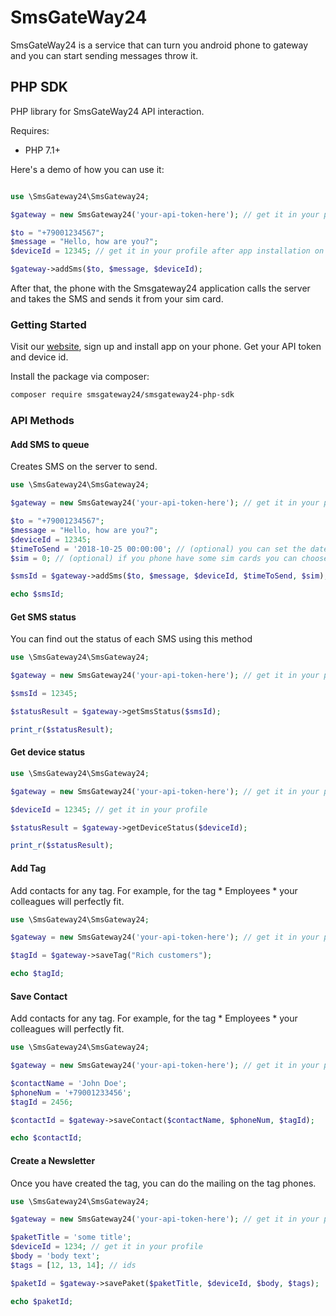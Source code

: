 # SmsGateWay24

SmsGateWay24 is a service that can turn you android phone to gateway and you can start sending messages throw it.

## PHP SDK

PHP library for SmsGateWay24 API interaction.

Requires:
* PHP 7.1+

Here's a demo of how you can use it:

```php

use \SmsGateway24\SmsGateway24;

$gateway = new SmsGateway24('your-api-token-here'); // get it in your profile

$to = "+79001234567";
$message = "Hello, how are you?";
$deviceId = 12345; // get it in your profile after app installation on your android

$gateway->addSms($to, $message, $deviceId);

```

After that, the phone with the Smsgateway24 application calls the server and takes the SMS and sends it from your sim card.


### Getting Started
Visit our [website](https://smsgateway24.com/), sign up and install app on your phone. Get your API token and device id.


Install the package via composer:
```bash
composer require smsgateway24/smsgateway24-php-sdk
```

### API Methods

#### Add SMS to queue

Creates SMS on the server to send.

```php
use \SmsGateway24\SmsGateway24;

$gateway = new SmsGateway24('your-api-token-here'); // get it in your profile

$to = "+79001234567";
$message = "Hello, how are you?";
$deviceId = 12345;
$timeToSend = '2018-10-25 00:00:00'; // (optional) you can set the date when you want to send the message
$sim = 0; // (optional) if you phone have some sim cards you can choose which you want to use

$smsId = $gateway->addSms($to, $message, $deviceId, $timeToSend, $sim);

echo $smsId;
```

#### Get SMS status

You can find out the status of each SMS using this method

```php
use \SmsGateway24\SmsGateway24;

$gateway = new SmsGateway24('your-api-token-here'); // get it in your profile

$smsId = 12345;

$statusResult = $gateway->getSmsStatus($smsId);

print_r($statusResult);
```

#### Get device status

```php
use \SmsGateway24\SmsGateway24;

$gateway = new SmsGateway24('your-api-token-here'); // get it in your profile

$deviceId = 12345; // get it in your profile

$statusResult = $gateway->getDeviceStatus($deviceId);

print_r($statusResult);
```

#### Add Tag

Add contacts for any tag. For example, for the tag * Employees * your colleagues will perfectly fit.

```php
use \SmsGateway24\SmsGateway24;

$gateway = new SmsGateway24('your-api-token-here'); // get it in your profile

$tagId = $gateway->saveTag("Rich customers");

echo $tagId;
```

#### Save Contact

Add contacts for any tag. For example, for the tag * Employees * your colleagues will perfectly fit.

```php
use \SmsGateway24\SmsGateway24;

$gateway = new SmsGateway24('your-api-token-here'); // get it in your profile

$contactName = 'John Doe';
$phoneNum = '+79001233456';
$tagId = 2456;

$contactId = $gateway->saveContact($contactName, $phoneNum, $tagId);

echo $contactId;
```

#### Create a Newsletter

Once you have created the tag, you can do the mailing on the tag phones.

```php
use \SmsGateway24\SmsGateway24;

$gateway = new SmsGateway24('your-api-token-here'); // get it in your profile

$paketTitle = 'some title';
$deviceId = 1234; // get it in your profile
$body = 'body text';
$tags = [12, 13, 14]; // ids

$paketId = $gateway->savePaket($paketTitle, $deviceId, $body, $tags);

echo $paketId;
```

